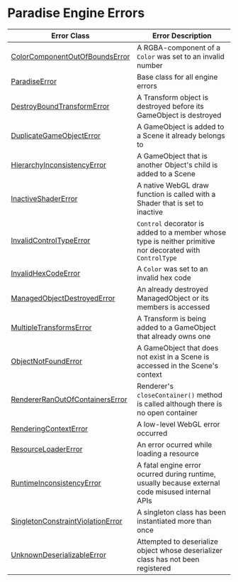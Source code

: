 # Paradise Engine Errors

| Error Class                         | Error Description                                                                                         |
| ----------------------------------- | --------------------------------------------------------------------------------------------------------- |
| [ColorComponentOutOfBoundsError]    | A RGBA-component of a `Color` was set to an invalid number                                                |
| [ParadiseError]                     | Base class for all engine errors                                                                          |
| [DestroyBoundTransformError]        | A Transform object is destroyed before its GameObject is destroyed                                        |
| [DuplicateGameObjectError]          | A GameObject is added to a Scene it already belongs to                                                    |
| [HierarchyInconsistencyError]       | A GameObject that is another Object's child is added to a Scene                                           |
| [InactiveShaderError]               | A native WebGL draw function is called with a Shader that is set to inactive                              |
| [InvalidControlTypeError]           | `Control` decorator is added to a member whose type is neither primitive nor decorated with `ControlType` |
| [InvalidHexCodeError]               | A `Color` was set to an invalid hex code                                                                  |
| [ManagedObjectDestroyedError]       | An already destroyed ManagedObject or its members is accessed                                             |
| [MultipleTransformsError]           | A Transform is being added to a GameObject that already owns one                                          |
| [ObjectNotFoundError]               | A GameObject that does not exist in a Scene is accessed in the Scene's context                            |
| [RendererRanOutOfContainersError]   | Renderer's `closeContainer()` method is called although there is no open container                        |
| [RenderingContextError]             | A low-level WebGL error occurred                                                                          |
| [ResourceLoaderError]               | An error ocurred while loading a resource                                                                 |
| [RuntimeInconsistencyError]         | A fatal engine error ocurred during runtime, usually because external code misused internal APIs          |
| [SingletonConstraintViolationError] | A singleton class has been instantiated more than once                                                    |
| [UnknownDeserializableError]        | Attempted to deserialize object whose deserializer class has not been registered                          |

[paradiseerror]: ./paradise-error.ts
[colorcomponentoutofboundserror]: ./color-component-out-of-bounds.ts
[destroyboundtransformerror]: ./destroy-bound-transform.ts
[duplicategameobjecterror]: ./duplicate-game-object.ts
[hierarchyinconsistencyerror]: ./hierarchy-inconsistency.ts
[inactiveshadererror]: ./inactive-shader.ts
[invalidcontroltypeerror]: './invalid-control-type.ts
[invalidhexcodeerror]: './invalid-hex-code.ts'
[managedobjectdestroyederror]: ./managed-object-destroyed.ts
[multipletransformserror]: ./multiple-transforms.ts
[objectnotfounderror]: ./object-not-found.ts
[rendererranoutofcontainerserror]: ./renderer-ran-out-of-containers.ts
[renderingcontexterror]: ./rendering-context.ts
[resourceloadererror]: ./resource-loader.ts
[runtimeinconsistencyerror]: ./runtime-inconsistency.ts
[singletonconstraintviolationerror]: ./singleton-constraint-violation.ts
[unknowndeserializableerror]: './unknown-deserializable.ts
